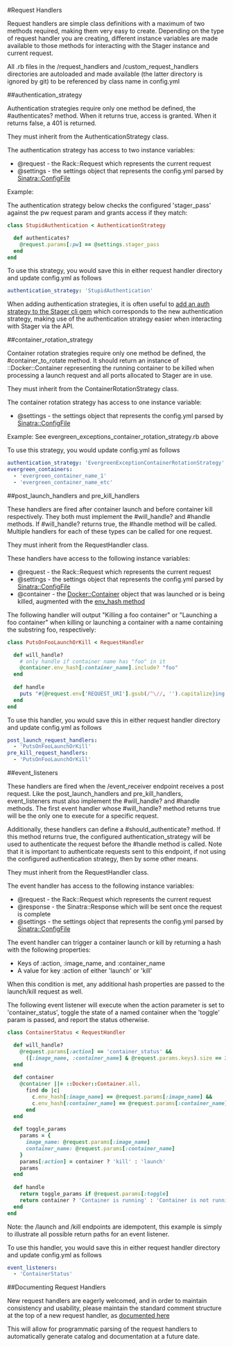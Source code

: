 #Request Handlers

Request handlers are simple class definitions with a maximum of two methods required, making them very easy to create. Depending on the type of request handler you are creating, different instance variables are made available to those methods for interacting with the Stager instance and current request.

All .rb files in the /request_handlers and /custom_request_handlers directories are autoloaded and made available (the latter directory is ignored by git) to be referenced by class name in config.yml

##authentication_strategy

Authentication strategies require only one method be defined, the #authenticates? method. When it returns true, access is granted. When it returns false, a 401 is returned.

They must inherit from the AuthenticationStrategy class.

The authentication strategy has access to two instance variables:

*  @request - the Rack::Request which represents the current request
*  @settings - the settings object that represents the config.yml parsed by [Sinatra::ConfigFile](http://www.sinatrarb.com/contrib/config_file.html)

Example:

The authentication strategy below checks the configured 'stager_pass' against the pw request param and grants access if they match:

```ruby
class StupidAuthentication < AuthenticationStrategy

  def authenticates?
    @request.params[:pw] == @settings.stager_pass
  end
end
```

To use this strategy, you would save this in either request handler directory and update config.yml as follows

```yaml
authentication_strategy: 'StupidAuthentication'
```

When adding authentication strategies, it is often useful to [add an auth strategy to the Stager cli gem](https://github.com/localytics/stager-client/blob/master/README.md#adding-auth-strategies) which corresponds to the new authentication strategy, making use of the authentication strategy easier when interacting with Stager via the API.

##container_rotation_strategy

Container rotation strategies require only one method be defined, the #container\_to\_rotate method. It should return an instance of ::Docker::Container representing the running container to be killed when processing a launch request and all ports allocated to Stager are in use. 

They must inherit from the ContainerRotationStrategy class.

The container rotation strategy has access to one instance variable:

*  @settings - the settings object that represents the config.yml parsed by [Sinatra::ConfigFile](http://www.sinatrarb.com/contrib/config_file.html)

Example: See evergreen\_exceptions\_container\_rotation\_strategy.rb above

To use this strategy, you would update config.yml as follows

```yaml
authentication_strategy: 'EvergreenExceptionContainerRotationStrategy'
evergreen_containers:
  - 'evergreen_container_name_1'
  - 'evergreen_container_name_etc'
```

##post_launch_handlers and pre_kill_handlers

These handlers are fired after container launch and before container kill respectively. They both must implement the #will_handle? and #handle methods. If #will_handle? returns true, the #handle method will be called. Multiple handlers for each of these types can be called for one request.

They must inherit from the RequestHandler class.

These handlers have access to the following instance variables:

*  @request - the Rack::Request which represents the current request
*  @settings - the settings object that represents the config.yml parsed by [Sinatra::ConfigFile](http://www.sinatrarb.com/contrib/config_file.html)
*  @container - the [Docker::Container](http://rubydoc.info/gems/docker-api/1.10.4/Docker/Container) object that was launched or is being killed, augmented with the [env_hash method](../container.rb)

The following handler will output "Killing a foo container" or "Launching a foo container" when killing or launching a container with a name containing the substring foo, respectively:

```ruby
class PutsOnFooLaunchOrKill < RequestHandler

  def will_handle?
    # only handle if container name has "foo" in it
    @container.env_hash[:container_name].include? "foo"
  end
  
  def handle
    puts "#{@request.env['REQUEST_URI'].gsub(/^\//, '').capitalize}ing a foo container"
  end
end
```

To use this handler, you would save this in either request handler directory and update config.yml as follows

```yaml
post_launch_request_handlers:
  - 'PutsOnFooLaunchOrKill'
pre_kill_request_handlers:
  - 'PutsOnFooLaunchOrKill'
```

##event_listeners

These handlers are fired when the /event_receiver endpoint receives a post request. Like the post_launch_handlers and pre_kill_handlers, event_listeners must also implement the #will_handle? and #handle methods. The first event handler whose #will_handle? method returns true will be the only one to execute for a specific request.

Additionally, these handlers can define a #should_authenticate? method. If this method returns true, the configured authentication_strategy will be used to authenticate the request before the #handle method is called. Note that it is important to authenticate requests sent to this endpoint, if not using the configured authentication strategy, then by some other means.

They must inherit from the RequestHandler class.

The event handler has access to the following instance variables:

*  @request - the Rack::Request which represents the current request
*  @response - the Sinatra::Response which will be sent once the request is complete
*  @settings - the settings object that represents the config.yml parsed by [Sinatra::ConfigFile](http://www.sinatrarb.com/contrib/config_file.html)

The event handler can trigger a container launch or kill by returning a hash with the following properties:

*  Keys of :action, :image_name, and :container_name
*  A value for key :action of either 'launch' or 'kill'

When this condition is met, any additional hash properties are passed to the launch/kill request as well.

The following event listener will execute when the action parameter is set to 'container_status', toggle the state of a named container when the 'toggle' param is passed, and report the status otherwise.

```ruby
class ContainerStatus < RequestHandler

  def will_handle?
    @request.params[:action] == 'container_status' &&
      ([:image_name, :container_name] & @request.params.keys).size == 2
  end
  
  def container
    @container ||= ::Docker::Container.all.
      find do |c| 
        c.env_hash[:image_name] == @request.params[:image_name] &&
        c.env_hash[:container_name] == @request.params[:container_name]
      end
  end
  
  def toggle_params
    params = {
      image_name: @request.params[:image_name]
      container_name: @request.params[:container_name]
    }
    params[:action] = container ? 'kill' : 'launch'
    params
  end
  
  def handle
    return toggle_params if @request.params[:toggle]
    return container ? 'Container is running' : 'Container is not running'
  end
end
``` 

Note: the /launch and /kill endpoints are idempotent, this example is simply to illustrate all possible return paths for an event listener.

To use this handler, you would save this in either request handler directory and update config.yml as follows

```yaml
event_listeners:
  - 'ContainerStatus'
```

##Documenting Request Handlers

New request handlers are eagerly welcomed, and in order to maintain consistency and usability, please maintain the standard comment structure at the top of a new request handler, as [documented here](../README.md#request-handler-documentation)

This will allow for programmatic parsing of the request handlers to automatically generate catalog and documentation at a future date.
